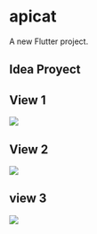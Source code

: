 # apicat

A new Flutter project.

## Idea Proyect


## View 1
![](https://i.pinimg.com/736x/79/0e/c7/790ec729b9cda07912fa7ea98932f39a.jpg)

## View 2
![](https://i.pinimg.com/736x/40/cd/45/40cd45bb55e964d768d3a6af22f66e34.jpg)

## view 3
![](https://i.pinimg.com/736x/9b/5d/3e/9b5d3e392bdb060564b2eb9a9ffae536.jpg)